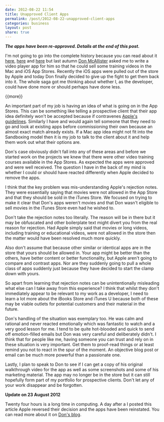 ```yaml
---
date: 2012-08-22 11:54
title: Unapproved Client Apps
permalink: /post/2012-08-22-unapproved-client-apps
categories: business
layout: post
share: true
---
```


***The apps have been re-approved. Details at the end of this post.***

I'm not going to go into the complete history because you can read about it [here](http://themacscreencastguy.com/blog/2012/6/26/scotutor-apps-an-update.html), [here](http://themacscreencastguy.com/blog/2012/8/11/scotutor-ios-apps-the-current-situation.html) and [here](http://themacscreencastguy.com/blog/2012/8/21/this-parrots-dead.html) but last autumn [Don McAllister](http://www.screencastsonline.com) asked me to write a video player app for him so that he could sell some training videos in the Mac and iOS App Stores. Recently the iOS apps were pulled out of the store by Apple and today Don finally decided to give up the fight to get them back into it. The whole saga got me thinking about whether I, as the developer, could have done more or should perhaps have done less.

 {{more}}
 
An important part of my job is having an idea of what is going on in the App Stores. This can be something like telling a prospective client that their app idea definitely won't be accepted because if contravenes [Apple's guidelines](https://developer.apple.com/appstore/guidelines.html). Similarly I have and would again tell someone that they need to go and look at existing apps before commissioning their own because an almost exact match already exists. If a Mac app idea might not fit into the Sandboxing model then it is my job to talk to the client about it and help them work out what their options are.

Don's case obviously didn't fall into any of these areas and before we started work on the projects we knew that there were other video training courses available in the App Stores. As expected the apps were approved and were well received. The question I have in the back of my mind is whether I could or should have reacted differently when Apple decided to remove the apps.

I think that the key problem was mis-understanding Apple's rejection notes. They were essentially saying that movies were not allowed in the App Store and that they should be sold in the iTunes Store. We focused on trying to make it clear that Don's apps weren't movies and that Don wasn't eligible to sell movies in the iTunes Store even had he wished to.

Don't take the rejection notes too literally. The reason will be in there but it may be obfuscated and other boilerplate text might divert you from the real reason for rejection. Had Apple simply said that movies or long videos, including training or educational videos, were not allowed in the store then the matter would have been resolved much more quickly.

Also don't assume that because other similar or identical apps are in the store that yours should be allowed in. Your app might be better than the others, have better content or better functionality, but Apple aren't going to compare and contrast apps. Nor are they suddenly going to pull a whole class of apps suddenly just because they have decided to start the clamp down with yours.

So apart from learning that rejection notes can be unintentionally misleading what else can I take away from this experience? I think that whilst they don't immediately appear to be relevant to my work as a developer, I need to learn a lot more about the iBooks Store and iTunes U because both of these may be viable outlets for potential customers and their material in the future.

Don's handling of the situation was exemplary too. He was calm and rational and never reacted emotionally which was fantastic to watch and a very good lesson for me. I tend to be quite hot-blooded and quick to send off emotion-filled emails but Don was very careful and deliberately didn't. I think that for people like me, having someone you can trust and rely on in these situation is very important. Get them to proof-read things or at least remind you not to react in the spur of the moment. An objective blog post or email can be much more powerful than a passionate one.

Lastly, I plan to speak to Don to see if I can get a copy of his original walkthrough video for the app as well as some screenshots and some of his marketing material. The app may no longer be in the store but it can still hopefully form part of my portfolio for prospective clients. Don't let any of your work disappear and be forgotten.

**Update on 23 August 2012**

Twenty four hours is a long time in computing. A day after a I posted this article Apple reversed their decision and the apps have been reinstated. You can read more about it on [Don's blog](http://themacscreencastguy.com/blog/2012/8/23/the-parrot-is-not-dead.html).
